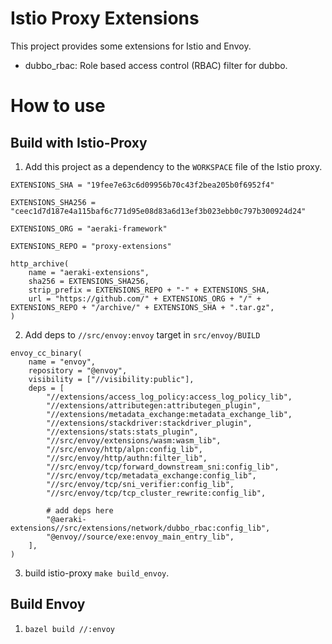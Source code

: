 # Istio Proxy Extensions
This project provides some extensions for Istio and Envoy.
- dubbo_rbac: Role based access control (RBAC) filter for dubbo.

# How to use

## Build with Istio-Proxy

1. Add this project as a dependency to the `WORKSPACE` file of the Istio proxy.
```bazel
EXTENSIONS_SHA = "19fee7e63c6d09956b70c43f2bea205b0f6952f4"

EXTENSIONS_SHA256 = "ceec1d7d187e4a115baf6c771d95e08d83a6d13ef3b023ebb0c797b300924d24"

EXTENSIONS_ORG = "aeraki-framework"

EXTENSIONS_REPO = "proxy-extensions"

http_archive(
    name = "aeraki-extensions",
    sha256 = EXTENSIONS_SHA256,
    strip_prefix = EXTENSIONS_REPO + "-" + EXTENSIONS_SHA,
    url = "https://github.com/" + EXTENSIONS_ORG + "/" + EXTENSIONS_REPO + "/archive/" + EXTENSIONS_SHA + ".tar.gz",
)
```

2. Add deps to `//src/envoy:envoy` target in `src/envoy/BUILD`
```
envoy_cc_binary(
    name = "envoy",
    repository = "@envoy",
    visibility = ["//visibility:public"],
    deps = [
        "//extensions/access_log_policy:access_log_policy_lib",
        "//extensions/attributegen:attributegen_plugin",
        "//extensions/metadata_exchange:metadata_exchange_lib",
        "//extensions/stackdriver:stackdriver_plugin",
        "//extensions/stats:stats_plugin",
        "//src/envoy/extensions/wasm:wasm_lib",
        "//src/envoy/http/alpn:config_lib",
        "//src/envoy/http/authn:filter_lib",
        "//src/envoy/tcp/forward_downstream_sni:config_lib",
        "//src/envoy/tcp/metadata_exchange:config_lib",
        "//src/envoy/tcp/sni_verifier:config_lib",
        "//src/envoy/tcp/tcp_cluster_rewrite:config_lib",

        # add deps here
        "@aeraki-extensions//src/extensions/network/dubbo_rbac:config_lib",
        "@envoy//source/exe:envoy_main_entry_lib",
    ],
)
```
3. build istio-proxy `make build_envoy`.

## Build Envoy
1. `bazel build //:envoy`
